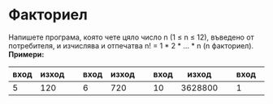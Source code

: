 # Факториел
Напишете програма, която чете цяло число n (1 ≤ n ≤ 12), въведено от потребителя, и изчислява и отпечатва n! = 1 * 2 * … * n (n факториел).
<br>
<b>Примери:</b>
<br>
<table>
<thead><tr><th>вход</th><th>изход</th><th>&nbsp;</th><th>вход</th><th>изход</th><th>&nbsp;</th><th>вход</th><th>изход</th><th>&nbsp;</th><th>вход</th><th>изход</th><th>&nbsp;</th><th>вход</th><th>изход</th></tr></thead><tbody>
 <tr><td>5</td><td>120</td><td> </td><td>6</td><td>720</td><td> </td><td>10</td><td>3628800</td><td> </td><td>1</td><td>1</td><td> </td><td>2</td><td>2</td></tr>
</tbody></table>
